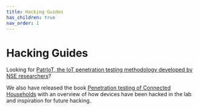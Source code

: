 ```yaml
---
title: Hacking Guides
has_children: true
nav_order: 1
---
```


# Hacking Guides

Looking for [PatrIoT, the IoT penetration testing methodology developed by NSE researchers](https://link.springer.com/article/10.1007/s10207-022-00633-3)?

We also have released the book [Penetration testing of Connected Households](https://www.sciencedirect.com/science/article/pii/S016740482200459X) with an overview of how devices have been hacked in the lab and inspiration for future hacking.